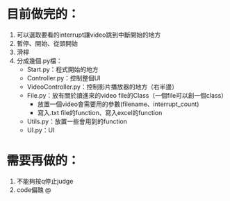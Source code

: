 # 目前做完的：
1. 可以選取要看的interrupt讓video跳到中斷開始的地方
2. 暫停、開始、從頭開始
3. 滑桿
4. 分成幾個.py檔：
    - Start.py：程式開始的地方
    - Controller.py：控制整個UI
    - VideoController.py：控制影片播放器的地方（右半邊）
    - File.py：放有關於讀進來的video file的Class（一個file可以創一個class）
        * 放置一個video會需要用的參數(filename、interrupt_count)
        * 寫入.txt file的function、寫入excel的function
    - Utils.py：放置一些會用到的function
    - UI.py：UI


# 需要再做的：
1. 不能夠按q停止judge
2. code偏醜
@